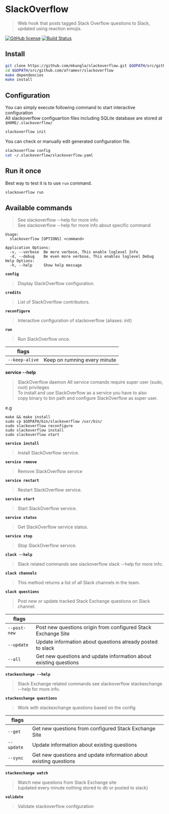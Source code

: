 # SlackOverflow

> Web hook that posts tagged Stack Overflow questions to Slack, updated using reaction emojis.  

[![GitHub license][license-image]][license-url]
[![Build Status][travis-ci-image]][travis-ci-url]

## Install

```bash
git clone https://github.com/mkungla/slackoverflow.git $GOPATH/src/github.com/aframevr/slackoverflow
cd $GOPATH/src/github.com/aframevr/slackoverflow
make dependencies
make install
```

## Configuration

You can simply execute following command to start interactive configuration  
All slackoverflow configuartion files including SQLite database are stored at
`$HOME/.slackoverflow/`

```bash
slackoverflow init
```

You can check or manually edit generated configuration file.

```bash
slackoverflow config
cat ~/.slackoverflow/slackoverflow.yaml
```

## Run it once

Best way to test it is to use `run` command.

```bash
slackoverflow run
```

## Available commands

> See slackoverflow --help for more info  
> See slackoverflow <command> --help for more info about specific command

```
Usage:
  slackoverflow [OPTIONS] <command>

Application Options:
  -v, --verbose  Be more verbose, This enable loglevel Info
  -d, --debug    Be even more verbose, This enables loglevel Debug
Help Options:
  -h, --help     Show help message
```

**`config`**
> Display SlackOverflow configuration.

**`credits`**
> List of SlackOverflow contributors.

**`reconfigure`**
> Interactive configuration of stackoverflow (aliases: init)

**`run`**
> Run SlackOverflow once.  

| flags | |
| --- | --- |
| `--keep-alive` | Keep on rumning every minute |

**service --help**
> SlackOverflow daemon
> All service comands require super user (sudo, root) privileges  
> To install and use SlackOverflow as a service you have to also  
> copy binary to bin path and configure SlackOverflow as super user.

e.g
```
make && make install
sudo cp $GOPATH/bin/slackoverflow /usr/bin/
sudo slackoverflow reconfigure
sudo slackoverflow install
sudo slackoverflow start
```

**`service install`**
> Install SlackOverflow service.  

**`service remove`**
> Remove SlackOverflow service  

**`service restart`**
> Restart SlackOverflow service.

**`service start`**
> Start SlackOverflow service.

**`service status`**
> Get SlackOverflow service status.

**`service stop`**
> Stop SlackOverflow service.

**`slack --help`**
> Slack related commands see slackoverflow slack --help for more info.

**`slack channels`**
> This method returns a list of all Slack channels in the team.

**`slack questions`**
> Post new or update tracked Stack Exchange questions on Slack channel.

| flags | |
| --- | --- |
| `--post-new` | Post new questions origin from configured Stack Exchange Site |
| `--update` | Update information about questions already posted to slack |
| `--all` | Get new questions and update information about existing questions |

**`stackexchange --help`**
> Stack Exchange related commands see slackoverflow stackexchange --help for more info.

**`stackexchange questions`**
> Work with stackexchange questions based on the config

| flags | |
| --- | --- |
| `--get` | Get new questions from configured Stack Exchange Site |
| `--update` | Update information about existing questions |
| `--sync` | Get new questions and update information about existing questions |

**`stackexchange watch`**
> Watch new questions from Stack Exchange site  
> (updated every minute nothing stored to db or posted to slack)

**`validate`**
> Validate stackoverflow configuration

<!-- ASSETS and LINKS -->
<!-- travis-ci -->
[travis-ci-image]: https://travis-ci.org/aframevr/slackoverflow.svg?branch=master
[travis-ci-url]: https://travis-ci.org/aframevr/slackoverflow

<!-- License -->
[license-image]: https://img.shields.io/badge/license-MIT-blue.svg?style=flat-square
[license-url]: https://raw.githubusercontent.com/aframevr/slackoverflow/master/LICENSE
